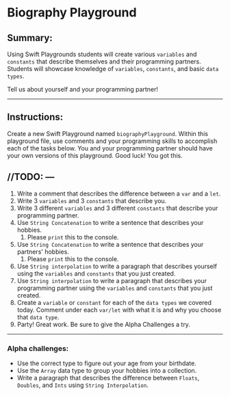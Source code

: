 # Biography Playground

## Summary:

Using Swift Playgrounds students will create various `variables` and `constants` that describe themselves and their programming partners. Students will showcase knowledge of `variables`, `constants`, and basic `data types`.

Tell us about yourself and your programming partner!

---

## Instructions:

Create a new Swift Playground named `biographyPlayground`. Within this playground file, use comments and your programming skills to accomplish each of the tasks below. You and your programming partner should have your own versions of this playground. Good luck! You got this.

## //TODO: —

1. Write a comment that describes the difference between a `var` and a `let`.
2. Write 3 `variables` and 3 `constants` that describe you.
3. Write 3 different `variables` and 3 different `constants` that describe your programming partner.
4. Use `String Concatenation` to write a sentence that describes your hobbies.
    1. Please `print` this to the console.
5. Use `String Concatenation` to write a sentence that describes your partners' hobbies.
    1. Please `print` this to the console.
6. Use `String interpolation` to write a paragraph that describes yourself using the `variables` and `constants` that you just created.
7. Use `String interpolation` to write a paragraph that describes your programming partner using the `variables` and `constants` that you just created.
8. Create a `variable` or `constant` for each of the `data types` we covered today. Comment under each `var/let` with what it is and why you choose that `data type`.
9. Party! Great work. Be sure to give the Alpha Challenges a try.

---

### Alpha challenges:

- Use the correct type to figure out your age from your birthdate.
- Use the `Array` data type to group your hobbies into a collection.
- Write a paragraph that describes the difference between `Floats`, `Doubles`, and `Ints` using `String Interpolation`.

